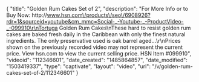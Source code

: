 {
    "title": "Golden Rum Cakes  Set of 2",
    "description": "For More Info or to Buy Now: http:\/\/www.hsn.com\/products\/seo\/6908926?rdr=1&sourceid=youtube&cm_mmc=Social-_-Youtube-_-ProductVideo-_-099910\r\nTortuga Golden Rum Cakes\nThese hard to resist golden rum cakes are baked fresh daily in the Caribbean with only the finest natural ingredients. The only preservative used is oak barrel aged...\r\nPrices shown on the previously recorded video may not represent the current price.  View hsn.com to view the current selling price. HSN Item #099910",
    "videoid": "112346601",
    "date_created": "1485864857",
    "date_modified": "1503419337",
    "type": "captivate",
    "layout": "video",
    "url": "\/v\/golden-rum-cakes-set-of-2\/112346601"
}